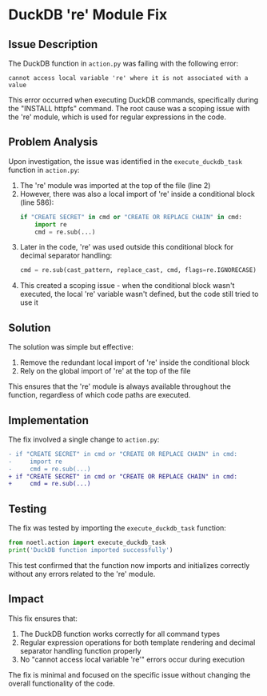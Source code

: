 # DuckDB 're' Module Fix

## Issue Description

The DuckDB function in `action.py` was failing with the following error:

```
cannot access local variable 're' where it is not associated with a value
```

This error occurred when executing DuckDB commands, specifically during the "INSTALL httpfs" command. The root cause was a scoping issue with the 're' module, which is used for regular expressions in the code.

## Problem Analysis

Upon investigation, the issue was identified in the `execute_duckdb_task` function in `action.py`:

1. The 're' module was imported at the top of the file (line 2)
2. However, there was also a local import of 're' inside a conditional block (line 586):
   ```python
   if "CREATE SECRET" in cmd or "CREATE OR REPLACE CHAIN" in cmd:
       import re
       cmd = re.sub(...)
   ```
3. Later in the code, 're' was used outside this conditional block for decimal separator handling:
   ```python
   cmd = re.sub(cast_pattern, replace_cast, cmd, flags=re.IGNORECASE)
   ```
4. This created a scoping issue - when the conditional block wasn't executed, the local 're' variable wasn't defined, but the code still tried to use it

## Solution

The solution was simple but effective:

1. Remove the redundant local import of 're' inside the conditional block
2. Rely on the global import of 're' at the top of the file

This ensures that the 're' module is always available throughout the function, regardless of which code paths are executed.

## Implementation

The fix involved a single change to `action.py`:

```diff
- if "CREATE SECRET" in cmd or "CREATE OR REPLACE CHAIN" in cmd:
-     import re
-     cmd = re.sub(...)
+ if "CREATE SECRET" in cmd or "CREATE OR REPLACE CHAIN" in cmd:
+     cmd = re.sub(...)
```

## Testing

The fix was tested by importing the `execute_duckdb_task` function:

```python
from noetl.action import execute_duckdb_task
print('DuckDB function imported successfully')
```

This test confirmed that the function now imports and initializes correctly without any errors related to the 're' module.

## Impact

This fix ensures that:

1. The DuckDB function works correctly for all command types
2. Regular expression operations for both template rendering and decimal separator handling function properly
3. No "cannot access local variable 're'" errors occur during execution

The fix is minimal and focused on the specific issue without changing the overall functionality of the code.